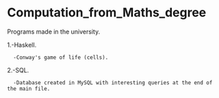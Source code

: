 # Computation_from_Maths_degree

Programs made in the university.

  1.-Haskell.
  
      -Conway's game of life (cells).
      
  2.-SQL.
  
      -Database created in MySQL with interesting queries at the end of the main file.
